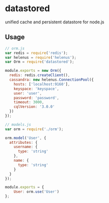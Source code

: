 datastored
==========

unified cache and persistent datastore for node.js

Usage
-----

```js
// orm.js
var redis = require('redis');
var helenus = require('helenus');
var Orm = require('datastored');

module.exports = new Orm({
  redis: redis.createClient(),
  cassandra: new helenus.ConnectionPool({
    hosts: ['localhost:9160'],
    keyspace: 'keyspace',
    user: 'user',
    password: 'password',
    timeout: 3000,
    cqlVersion: '3.0.0'
  })
});
```

```js
// models.js
var orm = require('./orm');

orm.model('User', {
  attributes: {
    username: {
      type: 'string'
    },
    name: {
      type: 'string'
    }
  }
});

module.exports = {
    User: orm.use('User')
};
```

